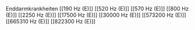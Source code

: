 Enddarmkrankheiten
[[190 Hz (E)]]
[[520 Hz (E)]]
[[570 Hz (E)]]
[[800 Hz (E)]]
[[2250 Hz (E)]]
[[17500 Hz (E)]]
[[30000 Hz (E)]]
[[573200 Hz (E)]]
[[665310 Hz (E)]]
[[822300 Hz (E)]]